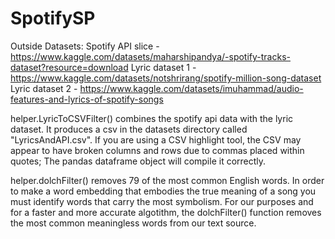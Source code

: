 # SpotifySP
 
Outside Datasets:
Spotify API slice - https://www.kaggle.com/datasets/maharshipandya/-spotify-tracks-dataset?resource=download
Lyric dataset 1 - https://www.kaggle.com/datasets/notshrirang/spotify-million-song-dataset
Lyric dataset 2 - https://www.kaggle.com/datasets/imuhammad/audio-features-and-lyrics-of-spotify-songs

helper.LyricToCSVFilter() combines the spotify api data with the lyric dataset.  It produces a csv in the datasets directory called "LyricsAndAPI.csv".
If you are using a CSV highlight tool, the CSV may appear to have broken columns and rows due to commas placed within quotes; The pandas dataframe object will compile it correctly.

helper.dolchFilter() removes 79 of the most common English words.  In order to make a word embedding that embodies the true meaning of a song you must identify words that carry the most symbolism.  For our purposes and for a faster and more accurate algotithm, the dolchFilter() function removes the most common meaningless words from our text source.